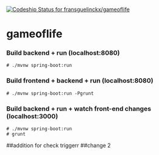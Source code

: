 [ ![Codeship Status for fransguelinckx/gameoflife](https://codeship.com/projects/cc690260-7e5b-0133-a110-3e77708a93d7/status?branch=master)](https://codeship.com/projects/120303)

# gameoflife

### Build backend + run (localhost:8080)
```
# ./mvnw spring-boot:run
```

### Build frontend + backend + run (localhost:8080)
```
# ./mvnw spring-boot:run -Pgrunt
```

### Build backend + run + watch front-end changes (localhost:3000)
```
# ./mvnw spring-boot:run
# grunt
```
##addition for check triggerr
##change 2
